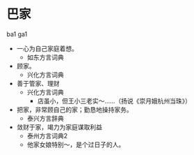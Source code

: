 # 巴家
ba1 ga1
+ 一心为自己家庭着想。
  * 如东方言词典
+ 顾家。
  * 兴化方言词典
+ 善于管家、理财
  * 兴化方言词典
    - 店虽小，但王小三老实～……（扬说《崇月娥杭州当珠》）
+ 把家，非常顾自己的家；勤恳地操持家务。
  * 泰兴方言辞典
+ 敛财于家，竭力为家庭谋取利益
  * 泰州方言词典2
  - 他家女娘特别～，是个过日子的人。
